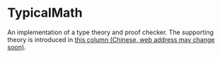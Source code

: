 # TypicalMath
An implementation of a type theory and proof checker. The supporting theory is introduced in [this column (Chinese, web address may change soon)](https://zhuanlan.zhihu.com/c_1091001073623535616).
